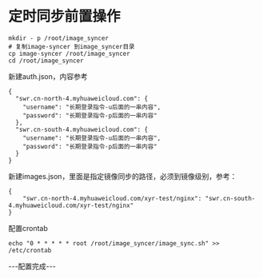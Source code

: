 # 定时同步前置操作
```
mkdir - p /root/image_syncer
# 复制image-syncer 到image_syncer目录
cp image-syncer /root/image_syncer
cd /root/image_syncer
```
新建auth.json，内容参考
```
{
  "swr.cn-north-4.myhuaweicloud.com": {
    "username": "长期登录指令-u后面的一串内容",
    "password": "长期登录指令-p后面的一串内容"
  },
  "swr.cn-south-4.myhuaweicloud.com": {
    "username": "长期登录指令-u后面的一串内容",
    "password": "长期登录指令-p后面的一串内容"
  }
}
```
新建images.json，里面是指定镜像同步的路径，必须到镜像级别，参考：
```
{
    "swr.cn-north-4.myhuaweicloud.com/xyr-test/nginx": "swr.cn-south-4.myhuaweicloud.com/xyr-test/nginx"
}
```
配置crontab
```
echo "0 * * * * * root /root/image_syncer/image_sync.sh" >> /etc/crontab
```

---配置完成---